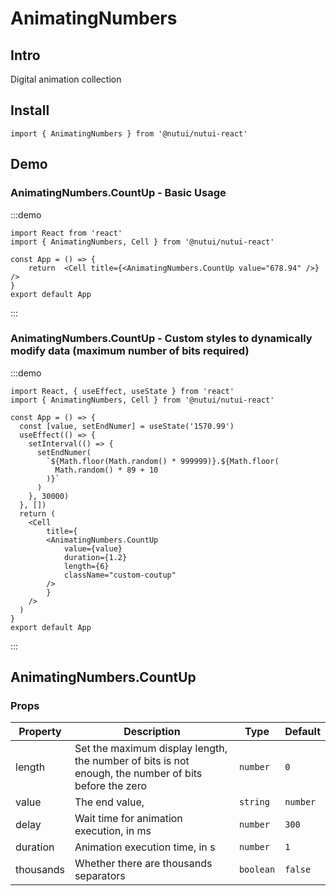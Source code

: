 # AnimatingNumbers

## Intro

Digital animation collection

## Install

```tsx
import { AnimatingNumbers } from '@nutui/nutui-react'
```

## Demo

### AnimatingNumbers.CountUp - Basic Usage

:::demo

```tsx
import React from 'react'
import { AnimatingNumbers, Cell } from '@nutui/nutui-react'

const App = () => {
    return  <Cell title={<AnimatingNumbers.CountUp value="678.94" />} />
}
export default App
```

:::

### AnimatingNumbers.CountUp - Custom styles to dynamically modify data (maximum number of bits required)

:::demo

```tsx
import React, { useEffect, useState } from 'react'
import { AnimatingNumbers, Cell } from '@nutui/nutui-react'

const App = () => {
  const [value, setEndNumer] = useState('1570.99')
  useEffect(() => {
    setInterval(() => {
      setEndNumer(
        `${Math.floor(Math.random() * 999999)}.${Math.floor(
          Math.random() * 89 + 10
        )}`
      )
    }, 30000)
  }, [])
  return (
    <Cell
        title={
        <AnimatingNumbers.CountUp
            value={value}
            duration={1.2}
            length={6}
            className="custom-coutup"
        />
        }
    />
  )
}
export default App
```

:::

## AnimatingNumbers.CountUp

### Props

| Property | Description | Type | Default |
| --- | --- | --- | --- |
| length | Set the maximum display length, the number of bits is not enough, the number of bits before the zero | `number` | `0` |
| value | The end value, | `string` | `number` |
| delay | Wait time for animation execution, in ms | `number` | `300` |
| duration | Animation execution time, in s | `number` | `1` |
| thousands | Whether there are thousands separators | `boolean` | `false` |